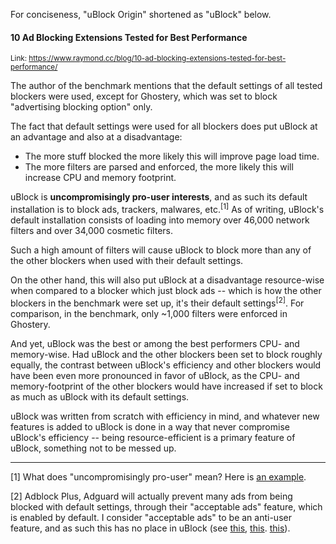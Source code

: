 For conciseness, "uBlock Origin" shortened as "uBlock" below.

#### 10 Ad Blocking Extensions Tested for Best Performance

<sup>Link: <https://www.raymond.cc/blog/10-ad-blocking-extensions-tested-for-best-performance/></sup>

The author of the benchmark mentions that the default settings of all tested blockers were used, except for Ghostery, which was set to block "advertising blocking option" only.

The fact that default settings were used for all blockers does put uBlock at an advantage and also at a disadvantage:

- The more stuff blocked the more likely this will improve page load time.
- The more filters are parsed and enforced, the more likely this will increase CPU and memory footprint.

uBlock is **uncompromisingly pro-user interests**, and as such its default installation is to block ads, trackers, malwares, etc.<sup>[1]</sup> As of writing, uBlock's default installation consists of loading into memory over 46,000 network filters and over 34,000 cosmetic filters.

Such a high amount of filters will cause uBlock to block more than any of the other blockers when used with their default settings.

On the other hand, this will also put uBlock at a disadvantage resource-wise when compared to a blocker which just block ads -- which is how the other blockers in the benchmark were set up, it's their default settings<sup>[2]</sup>. For comparison, in the benchmark, only ~1,000 filters were enforced in Ghostery.

And yet, uBlock was the best or among the best performers CPU- and memory-wise. Had uBlock and the other blockers been set to block roughly equally, the contrast between uBlock's efficiency and other blockers would have been even more pronounced in favor of uBlock, as the CPU- and memory-footprint of the other blockers would have increased if set to block as much as uBlock with its default settings.

uBlock was written from scratch with efficiency in mind, and whatever new features is added to uBlock is done in a way that never compromise uBlock's efficiency -- being resource-efficient is a primary feature of uBlock, something not to be messed up.

***

[1] What does "uncompromisingly pro-user" mean? Here is [an example](https://github.com/chrisaljoudi/uBlock/issues/564#issuecomment-70843550).

[2] Adblock Plus, Adguard will actually prevent many ads from being blocked with default settings, through their "acceptable ads" feature, which is enabled by default. I consider "acceptable ads" to be an anti-user feature, and as such this has no place in uBlock (see [this](https://github.com/gorhill/uBlock/blob/master/MANIFESTO.md), [this](https://github.com/chrisaljoudi/uBlock/issues/66). [this](https://github.com/gorhill/uBlock/issues/541#issuecomment-126721395)).
